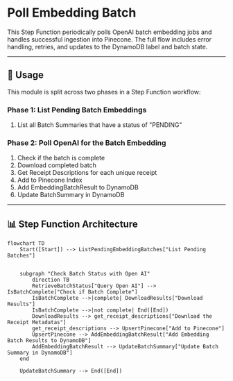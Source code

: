 # Poll Embedding Batch

This Step Function periodically polls OpenAI batch embedding jobs and handles successful ingestion into Pinecone. The full flow includes error handling, retries, and updates to the DynamoDB label and batch state.

---

## 🧠 Usage

This module is split across two phases in a Step Function workflow:

### Phase 1: List Pending Batch Embeddings

1. List all Batch Summaries that have a status of "PENDING"

### Phase 2: Poll OpenAI for the Batch Embedding

1. Check if the batch is complete
2. Download completed batch
3. Get Receipt Descriptions for each unique receipt
4. Add to Pinecone Index
5. Add EmbeddingBatchResult to DynamoDB
6. Update BatchSummary in DynamoDB

---

## 📊 Step Function Architecture

```mermaid
flowchart TD
    Start([Start]) --> ListPendingEmbeddingBatches["List Pending Batches"]


    subgraph "Check Batch Status with Open AI"
        direction TB
        RetrieveBatchStatus["Query Open AI"] --> IsBatchComplete["Check if Batch Complete"]
        IsBatchComplete -->|complete| DownloadResults["Download Results"]
        IsBatchComplete -->|not complete| End([End])
        DownloadResults --> get_receipt_descriptions["Download the Receipt Metadatas"]
        get_receipt_descriptions --> UpsertPinecone["Add to Pinecone"]
        UpsertPinecone --> AddEmbeddingBatchResult["Add Embedding Batch Results to DynamoDB"]
        AddEmbeddingBatchResult --> UpdateBatchSummary["Update Batch Summary in DynamoDB"]
    end

    UpdateBatchSummary --> End([End])
```
